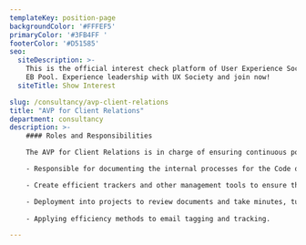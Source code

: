 ```yaml
---
templateKey: position-page
backgroundColor: '#FFFEF5'
primaryColor: '#3FB4FF '
footerColor: '#D51585'
seo:
  siteDescription: >-
    This is the official interest check platform of User Experience Society for
    EB Pool. Experience leadership with UX Society and join now!
  siteTitle: Show Interest

slug: /consultancy/avp-client-relations
title: "AVP for Client Relations"
department: consultancy
description: >-
    #### Roles and Responsibilities

    The AVP for Client Relations is in charge of ensuring continuous positive experiences for the various clients of UXS. They are responsible for managing potential clients of the organization, together with attending meetings and handling the administrative duties for client projects. They shall execute the following tasks:

    - Responsible for documenting the internal processes for the Code of Internal Procedures.

    - Create efficient trackers and other management tools to ensure the productivity and efficiency of the departments.

    - Deployment into projects to review documents and take minutes, turning over department meetings to the Top 2 and vice versa when needed.
  
    - Applying efficiency methods to email tagging and tracking.

---
```


